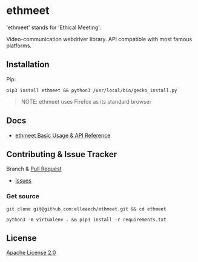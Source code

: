 # ethmeet
'ethmeet' stands for 'Ethical Meeting'.
>
Video-communication webdriver library. API compatible with most famous platforms.

## Installation
Pip:
```shell script
pip3 install ethmeet && python3 /usr/local/bin/gecko_install.py
```
> NOTE: ethmeet uses Firefox as its standard browser

## Docs
- [ethmeet Basic Usage & API Reference](https://github.com/elleaech/ethmeet/blob/master/docs/ethmeet.md)

## Contributing & Issue Tracker
Branch & [Pull Request](https://github.com/elleaech/ethmeet/pulls)
- [Issues](https://github.com/elleaech/ethmeet/issues)

### Get source
```shell script
git clone git@github.com:elleaech/ethmeet.git && cd ethmeet

python3 -m virtualenv . && pip3 install -r requirements.txt
```

## License
[Apache License 2.0](https://github.com/elleaech/ethmeet/blob/master/LICENSE)
